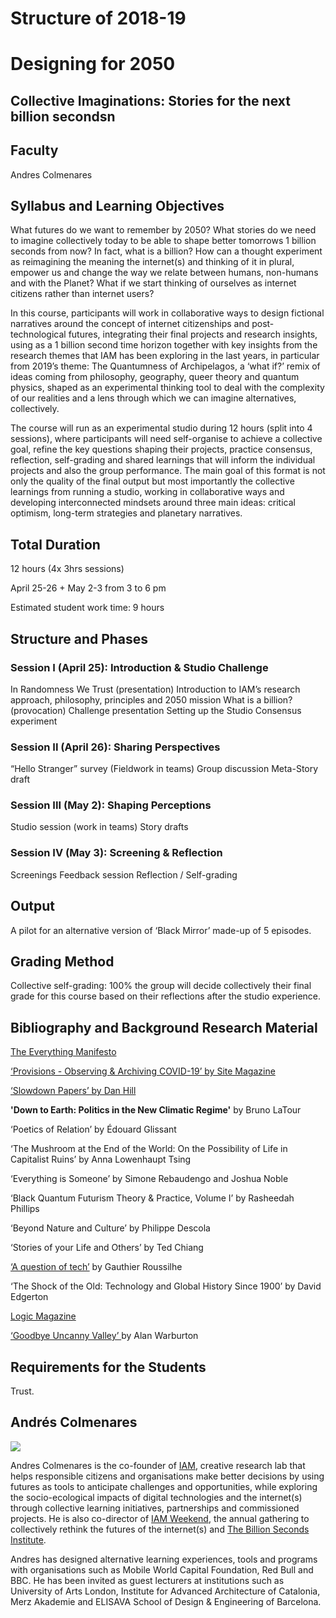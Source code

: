 Structure of 2018-19
======================

# Designing for 2050


## Collective Imaginations: Stories for the next billion secondsn

## Faculty
Andres Colmenares

## Syllabus and Learning Objectives

What futures do we want to remember by 2050? What stories do we need to imagine collectively today to be able to shape better tomorrows 1 billion seconds from now? In fact, what is a billion? How can a thought experiment as reimagining the meaning the internet(s) and thinking of it in plural, empower us and change the way we relate between humans, non-humans and with the Planet? What if we start thinking of ourselves as internet citizens rather than internet users?

In this course, participants will work in collaborative ways to design fictional narratives around the concept of internet citizenships and post-technological futures, integrating their final projects and research insights, using as a 1 billion second time horizon together with key insights from the research themes that IAM has been exploring in the last years, in particular from 2019’s theme: The Quantumness of Archipelagos, a ‘what if?’ remix of ideas coming from philosophy, geography, queer theory and quantum physics, shaped as an experimental thinking tool to deal with the complexity of our realities and a lens through which we can imagine alternatives, collectively.

The course will run as an experimental studio during 12 hours (split into 4 sessions), where participants will need self-organise to achieve a collective goal, refine the key questions shaping their projects, practice consensus, reflection, self-grading and shared learnings that will inform the individual projects and also the group performance. The main goal of this format is not only the quality of the final output but most importantly the collective learnings from running a studio, working in collaborative ways and developing interconnected mindsets around three main ideas: critical optimism, long-term strategies and planetary narratives.



## Total Duration
12 hours (4x 3hrs sessions)

April 25-26 + May 2-3 from 3 to 6 pm

Estimated student work time: 9 hours

## Structure and Phases

### Session I (April 25): Introduction & Studio Challenge

In Randomness We Trust (presentation) Introduction to IAM’s research approach, philosophy, principles and 2050 mission What is a billion? (provocation) Challenge presentation Setting up the Studio Consensus experiment

### Session II (April 26): Sharing Perspectives

“Hello Stranger” survey (Fieldwork in teams) Group discussion Meta-Story draft

### Session III (May 2): Shaping Perceptions

Studio session (work in teams) Story drafts

### Session IV (May 3): Screening & Reflection

Screenings Feedback session Reflection / Self-grading

## Output
A pilot for an alternative version of ‘Black Mirror’ made-up of 5 episodes.

## Grading Method
Collective self-grading: 100% the group will decide collectively their final grade for this course based on their reflections after the studio experience.



## Bibliography and Background Research Material

[The Everything Manifesto](https://www.iam-internet.com/everything)

[‘Provisions - Observing & Archiving COVID-19’ by Site Magazine](https://www.thesitemagazine.com/covid19provisions)

[‘Slowdown Papers’ by Dan Hill](https://medium.com/slowdown-papers)

**'Down to Earth: Politics in the New Climatic Regime'** by Bruno LaTour

‘Poetics of Relation’ by Édouard Glissant

‘The Mushroom at the End of the World: On the Possibility of Life in Capitalist Ruins’ by Anna Lowenhaupt Tsing

‘Everything is Someone’ by Simone Rebaudengo and Joshua Noble

‘Black Quantum Futurism Theory & Practice, Volume I’ by Rasheedah Phillips

‘Beyond Nature and Culture’ by Philippe Descola

‘Stories of your Life and Others’ by Ted Chiang

[‘A question of tech’](https://gauthierroussilhe.com/en/posts/une-erreur-de-tech)  by Gauthier Roussilhe

‘The Shock of the Old: Technology and Global History Since 1900’ by David Edgerton

[Logic Magazine](https://logicmag.io/)

[‘Goodbye Uncanny Valley’ ](https://alanwarburton.co.uk/goodbye-uncanny-valley)  by Alan Warburton

## Requirements for the Students
Trust.


## Andrés Colmenares

![](../../../../assets/images/faculty_photos/andres_colmenares.jpg)

Andres Colmenares is the co-founder of [IAM](https://www.iam-internet.com/), creative research lab that helps responsible citizens and organisations make better decisions by using futures as tools to anticipate challenges and opportunities, while exploring the socio-ecological impacts of digital technologies and the internet(s) through collective learning initiatives, partnerships and commissioned projects. He is also co-director of [IAM Weekend](https://www.iam-internet.com/weekend), the annual gathering to collectively rethink the futures of the internet(s) and [The Billion Seconds Institute](https://www.iam-internet.com/billion/).

Andres has designed alternative learning experiences, tools and programs with organisations such as Mobile World Capital Foundation, Red Bull and BBC. He has been invited as guest lecturers at institutions such as University of Arts London, Institute for Advanced Architecture of Catalonia, Merz Akademie and ELISAVA School of Design & Engineering of Barcelona.

